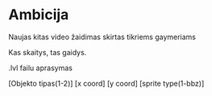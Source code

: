 # Ambicija

Naujas kitas video žaidimas skirtas tikriems gaymeriams

Kas skaitys, tas gaidys.

.lvl failu aprasymas

[Objekto tipas(1-2)] [x coord] [y coord] [sprite type(1-bbz)]